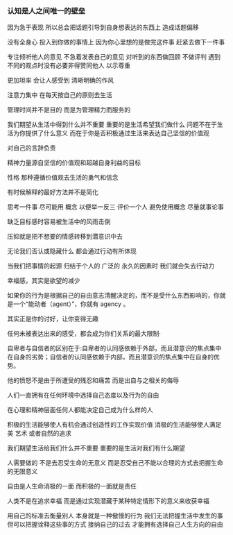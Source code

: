 
### 认知是人之间唯一的壁垒

因为急于表现 所以总会把话题引导到自身想表达的东西上  造成话题偏移

没有全身心 投入到你做的事情上  因为你心里想的是做完这件事  赶紧去做下一件事

专注倾听他人的意见  不急着发表自己的意见 对听到的东西做回顾 不做评判 遇到不同的观点时没有必要非得赞同他人 以示尊重

更加坦率 会让人感受到 清晰明确的作风

注意力集中 在每天按自己的原则去生活

管理时间并不是目的 而是为管理精力而服务的

我们期望从生活中得到什么并不重要  重要的是生活希望我们做什么
问题不在于生活为你提供了什么意义 而在于你是否积极通过生活来表达自己坚信的价值观

对自己的言辞负责

精神力量源自坚信的价值观和超越自身利益的目标

性格 那种遵循价值观去生活的勇气和信念

有时候解释的最好方法并不是简化

思考一件事 尽可能用 概念  以便举一反三  评价一个人 避免使用概念  尽量就事论事 

缺乏目标感时容易被生活中的风雨击倒

压抑就是把不想要的情感转移到潜意识中去

无论我们否认或隐藏什么 都会通过行动有所体现

当我们把事情的起源 归结于个人的 广泛的  永久的因素时  我们就会失去行动力

幸福感，其实是欲望的减少

如果你的行为是根据自己的自由意志清醒决定的，而不是受什么东西影响的，你就是一个“能动者（agent）”，你就有 agency 。

其实正是你的讨好，让你变得无趣

任何未被表达出来的感受，都会成为你们关系的最大限制·

自卑者与自信者的区别在于:自卑者的认同感依赖于外部，而且潜意识的焦点集中在自身的劣势；自信者的认同感依赖于内部，而且潜意识的焦点集中在自身的优势。

他的愤怒不是由于所遭受的残忍和痛苦 而是出自与之相关的侮辱

人们一直拥有在任何环境中选择自己态度以及行为的自由

在心理和精神层面任何人都能决定自己成为什么样的人

积极的生活能够使人有机会通过创造性的工作实现价值 消极的生活能够使人满足 美 艺术 或者自然的追求

我们期望生活给我们什么并不重要 重要的是生活对我们有什么期望

人需要做的 不是去忍受生命的无意义 而是忍受自己不能以合理的方式去把握生命的无限意义

自由是人生命消极的一面  而积极的一面就是责任

人类不是在追求幸福   而是通过实现潜藏于某种特定情形下的意义来收获幸福 

用自己的标准去衡量别人 本身就是一种傲慢的行为
我们无法把握生活中发生的事 但可以把握诠释这些事的方式
接纳自己的过去 才能拥有选择自己人生方向的自由
